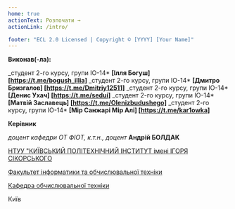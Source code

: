 ```yaml
---
home: true
actionText: Розпочати →
actionLink: /intro/

footer: "ECL 2.0 Licensed | Copyright © [YYYY] [Your Name]"
---
```



**Виконав(-ла):** 

_студент 2-го курсу, групи ІО-14*<span padding-right:5em></span> **[Ілля Богуш] [https://t.me/bogush_illia]**
_студент 2-го курсу, групи ІО-14*<span padding-right:5em></span> **[Дмитро Бризгалов] [https://t.me/Dmitriy12511]**
_студент 2-го курсу, групи ІО-14*<span padding-right:5em></span> **[Денис Ухач] [https://t.me/sedui]**
_студент 2-го курсу, групи ІО-14*<span padding-right:5em></span> **[Матвій Заславець] [https://t.me/Olenizbudushego]**
_студент 2-го курсу, групи ІО-14*<span padding-right:5em></span> **[Мір Санжарі Мір Алі] [https://t.me/kar1owka]**


**Керівник**

*доцент кафедри ОТ ФІОТ, к.т.н., доцент*<span padding-right:5em></span> **Андрій БОЛДАК** 

[НТУУ "КИЇВСЬКИЙ ПОЛІТЕХНІЧНИЙ ІНСТИТУТ імені ІГОРЯ СІКОРСЬКОГО](https://kpi.ua/)

[Факультет інформатики та обчислювальної техніки](https://fiot.kpi.ua/)

[Кафедра обчислювальної техніки](https://comsys.kpi.ua/)

Київ
